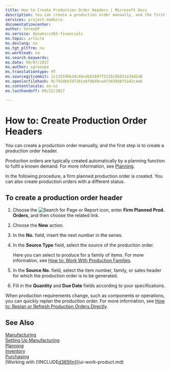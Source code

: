 ```yaml
---
title: How to Create Production Order Headers | Microsoft Docs
description: You can create a production order manually, and the first step is to create a production order header.
services: project-madeira
documentationcenter: 
author: SorenGP
ms.service: dynamics365-financials
ms.topic: article
ms.devlang: na
ms.tgt_pltfrm: na
ms.workload: na
ms.search.keywords: 
ms.date: 09/07/2017
ms.author: sgroespe
ms.translationtype: HT
ms.sourcegitcommit: 2c13559bb3dc44cdb61697f5135c5b931e34d2a8
ms.openlocfilehash: 0c792dbb7d7261e8f8b89ca4f3d39d875142c4eb
ms.contentlocale: en-nz
ms.lasthandoff: 09/22/2017

---
```

# <a name="how-to-create-production-order-headers"></a>How to: Create Production Order Headers
You can create a production order manually, and the first step is to create a production order header.

Production orders are typically created automatically by a planning function to fulfil a known demand. For more information, see [Planning](production-planning.md).   

In the following procedure, a firm planned production order is created. You can also create production orders with a different status.  

## <a name="to-create-a-production-order-header"></a>To create a production order header  
1.  Choose the ![Search for Page or Report](media/ui-search/search_small.png "Search for Page or Report icon") icon, enter **Firm Planned Prod. Orders**, and then choose the related link.  
2.  Choose the **New** action.  
3.  In the **No.** field, insert the next number in the series.  
4.  In the **Source Type** field, select the source of the production order.

    Here you can select to produce for a family of items. For more information, see [How to: Work With Production Families](production-how-work-family.md).
5.  In the **Source No.** field, select the item number, family, or sales header for which the production order is to be generated.  
6.  Fill in the **Quantity** and **Due Date** fields according to your specifications.  

When production requirements change, such as components or operations, you can quickly replan the production order. For more information, see [How to: Replan or Refresh Production Orders Directly](production-how-to-replan-refresh-production-orders.md). 

## <a name="see-also"></a>See Also  
[Manufacturing](production-manage-manufacturing.md)    
[Setting Up Manufacturing](production-configure-production-processes.md)  
[Planning](production-planning.md)      
[Inventory](inventory-manage-inventory.md)  
[Purchasing](purchasing-manage-purchasing.md)  
[Working with [!INCLUDE[d365fin](includes/d365fin_md.md)]](ui-work-product.md)

